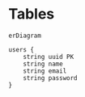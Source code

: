 # Tables

```mermaid
erDiagram

users {
    string uuid PK
    string name
    string email
    string password
}
```

